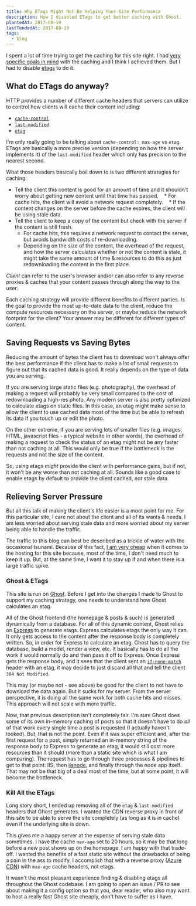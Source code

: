 ```yaml
---
title: Why ETags Might Not Be Helping Your Site Performance
description: How I disabled ETags to get better caching with Ghost.
plantedAt: 2017-08-19
lastTendedAt: 2017-08-19
tags:
  - blog
---
```

I spent a lot of time trying to get the caching for this site right. I had [very specific goals in mind](/ghost-on-azure/#final-product) with the caching and I think I achieved them. But I had to disable [etags](https://developer.mozilla.org/en-US/docs/Web/HTTP/Headers/ETag) to do it.

## What do ETags do anyway?

HTTP provides a number of different cache headers that servers can utilize to control how clients will cache their content including:

* [`cache-control`](https://developer.mozilla.org/en-US/docs/Web/HTTP/Headers/Cache-Control)
* [`last-modified`](https://developer.mozilla.org/en-US/docs/Web/HTTP/Headers/Last-Modified)
* [`etag`](https://developer.mozilla.org/en-US/docs/Web/HTTP/Headers/ETag)

<Alert type="info" title="Aside">

I'm only really going to be talking about `cache-control: max-age` vs `etag`. ETags are basically a more precise version (depending on how the server implements it) of the `last-modified` header which only has precision to the nearest second.

</Alert>

What those headers basically boil down to is two different strategies for caching:

* Tell the client this content is good for an amount of time and it shouldn't worry about getting new content until that time has passed.
    * For cache hits, the client will avoid a network request completely.
    * If the content changes on the server before the cache expires, the client will be using stale data.
* Tell the client to keep a copy of the content but check with the server if the content is still fresh.
    * For cache hits, this requires a network request to contact the server, but avoids bandwidth costs of re-downloading.
    * Depending on the size of the content, the overhead of the request, and how the server calculates whether or not the content is stale, it might take the same amount of time & resources to do this as just redownloading the content in the first place.

<Alert type="info" title="Note">

_Client_ can refer to the user's browser and/or can also refer to any reverse proxies & caches that your content passes through along the way to the user.

</Alert>

Each caching strategy will provide different benefits to different parties. Is the goal to provide the most up-to-date data to the client, reduce the compute resources necessary on the server, or maybe reduce the network footprint for the client? Your answer may be different for different types of content.

## Saving Requests vs Saving Bytes

Reducing the amount of bytes the client has to download won't always offer the best performance if the client has to make a lot of small requests to figure out that its cached data is good. It really depends on the type of data you are serving.

If you are serving large static files (e.g. photography), the overhead of making a request will probably be very small compared to the cost of redownloading a high-res photo. Any modern server is also pretty optimized to calculate etags on static files. In this case, an etag might make sense to allow the client to use cached data most of the time but be able to refresh its data if you touch up or edit the photo.

On the other extreme, if you are serving lots of smaller files (e.g. images, HTML, javascript files - a typical website in other words), the overhead of making a request to check the status of an etag might not be any faster than not caching at all. This would only be true if the bottleneck is the requests and not the size of the content.

So, using etags _might_ provide the client with performance gains, but if not, it won't be any worse than not caching at all. Sounds like a good case to enable etags by default to provide the client cached, not stale data.

## Relieving Server Pressure

But all this talk of making the client's life easier is a moot point for me. For this particular site, I care not about the client and all of its wants & needs. I am less worried about serving stale data and more worried about my server being able to handle the traffic.

The traffic to this blog can best be described as a trickle of water with the occasional tsunami. Because of this fact, [I am very cheap](/ghost-on-azure/) when it comes to the hosting for this site because, most of the time, I don't need much to keep it up. But, at the same time, I want it to stay up if and when there is a large traffic spike.

### Ghost & ETags

This site is run on [Ghost](https://ghost.org/). Before I get into the changes I made to Ghost to support my caching strategy, one needs to understand how Ghost calculates an etag.

All of the Ghost frontend (the homepage & posts & such) is generated dynamically from a database. For all of this dynamic content, Ghost relies on [Express](https://expressjs.com/) to generate etags. Express calculates etags the only way it can. It only gets access to the content after the response body is completely written. So, in order for Express to calculate an etag, Ghost has to query the database, build a model, render a view, etc. It basically has to do all the work it would normally do and then pass it off to Express. Once Express gets the response body, and it sees that the client sent an [`if-none-match`](https://developer.mozilla.org/en-US/docs/Web/HTTP/Headers/If-None-Match) header with an etag, it may decide to just discard all that and tell the client `304 Not Modified`.

This may (or maybe not - see above) be good for the client to not have to download the data again. But it sucks for my server. From the server perspective, it is doing all the same work for both cache hits and misses. This approach will not scale with more traffic.

Now, that previous description isn't completely fair. I'm sure Ghost does some of its own in-memory caching of posts so that it doesn't have to do _all_ of that work every single time a post is requested (I actually haven't looked). But, that is not the point. Even if it was super efficient and, after the first request for a post, simply returned an in-memory string of the response body to Express to generate an etag, it would still cost more resources than it should (more than a static site which is what I am comparing). The request has to go through three processes & pipelines to get to that point: IIS, then [iisnode](https://github.com/tjanczuk/iisnode), and finally through the node app itself. That may not be that big of a deal most of the time, but at some point, it will become the bottleneck.

### Kill All the ETags

Long story short, I ended up removing all of the `etag` & `last-modified` headers that Ghost generates. I wanted the CDN reverse proxy in front of this site to be able to serve the site completely (as long as it is in cache) even if the underlying site is down.

This gives me a happy server at the expense of serving stale data sometimes. I have the cache `max-age` set to 20 hours, so it may be that long before a new post shows up on the homepage. I am happy with that trade-off. I wanted the benefits of a fast static site without the drawbacks of being a pain in the ass to modify. I accomplish that with a reverse proxy ([Azure CDN](https://azure.microsoft.com/en-us/services/cdn/)) with `max-age` cache headers, not etags.

It wasn't the most pleasant experience finding & disabling etags all throughout the Ghost codebase. I am going to open an issue / PR to see about making it a config option so that you, dear reader, who also may want to host a really fast Ghost site cheaply, don't have to suffer as I have.